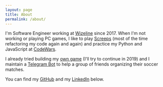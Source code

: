 ```yaml
---
layout: page
title: About
permalink: /about/
---
```


I'm Software Engineer working at [Wizeline](https://www.wizeline.com) since 2017. When I'm not working or playing PC games, I like to play [Screeps](https://screeps.com) (most of the time refactoring my code again and again) and practice my Python and JavaScript at [CodeWars](https://www.codewars.com).

I already tried building my [own game](https://github.com/matheussampaio/game) (I'll try to continue in 2019) and I maintain a [Telegram Bot](https://github.com/matheussampaio/stack-overgol) to help a group of friends organizing their soccer matches.

You can find my [GitHub](https://github.com/matheussampaio) and my [LinkedIn](https://www.linkedin.com/in/matheussampaio) below.
